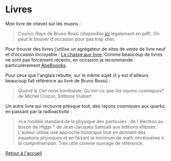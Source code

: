 # Livres
Mon livre de chevet sur les muons :
> *Cosmic Rays* de Bruno Rossi (disponible [ici](https://web.mit.edu/8.13/8.13c/references-fall/muons/rossi-cosmic-rays-1964.pdf) légalement en pdf).
On peut le trouver d'occasion pour pas trop cher.

Pour trouver des livres j'utilise un agrégateur de sites de vente de livre neuf et d'occasion incroyable : [La chasse aux livre](https://www.chasse-aux-livres.fr/). Comme beaucoup de livres ne sont pas forcément récents, en occasion je recommande particulièrement [AbeBoooks](https://www.abebooks.fr/).

Pour ceux que l'anglais rebutte, sur le même sujet (il y est d'ailleurs beaucoup fait référence au livre de Bruno Rossi) :
> *Quand le Ciel nous bombarde: Qu’est-ce que les rayons cosmiques?* de Michel Crozon, Editions Vuibert

Un autre livre qui recouvre presque tout, des rayons cosmiques aux quarks en passant par la radioactivité :
> *Le modèle standard de la physique des particules : de l`électron au boson de Higgs * de Jean-Jacques Samueli aux éditions ellipses.
L'auteur utilise une approche historique tout en donnant des équations physiques et en faisant le minimum de math nécéssaires à la compréhension. Très utile comme ouvrage de référence.


[Retour à l'accueil](/index.md)
